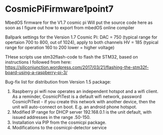 # CosmicPiFirmware1point7
MbedOS firmware for the V1.7 cosmic pi
Will put the source code here as soon as I figure out how to export from mbedOS online compiler

Ballpark settings for the Version 1.7 Cosmic Pi:
DAC = 750 (typical range for opertaion 700 to 800, out of 1024), apply to both channels
HV = 185 (typical range for operation 160 to 200 lower = higher voltage)

THese scripts use stm32flash-code to flash the STM32, based on instructions I followed from here:
https://siliconjunction.wordpress.com/2017/03/21/flashing-the-stm32f-board-using-a-raspberry-pi-3/

Bug-fix list for distribution from Version 1.5 package:
1) Raspberry pi wifi now operates an independent hotspot and a wifi client. As a reminder, CosmicPiTest is a default wifi network, password CosmicPiTest - if you create this network with another device, then the unit will auto-connect on boot. E.g. an android phone hotspot.
2) Modified IP range for DHCP server 192.168.0.1 is the unit default, with issued addresses in the range .50-150.
3) Installation via PIP from the cosmicpi package. 
4) Modifications to the cosmicpi-detector service
